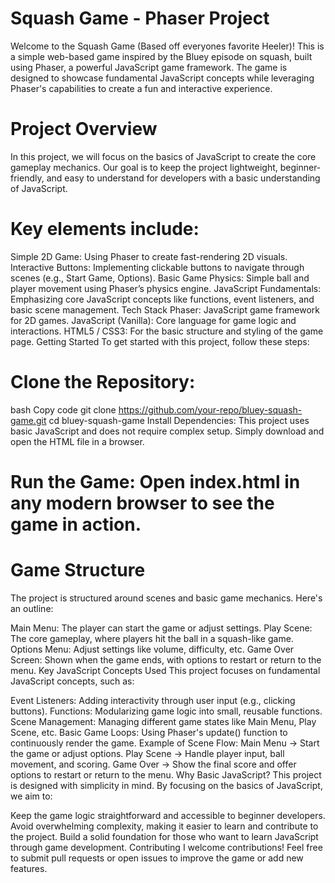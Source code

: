 # Squash Game - Phaser Project
Welcome to the Squash Game (Based off everyones favorite Heeler)! This is a simple web-based game inspired by the Bluey episode on squash, built using Phaser, a powerful JavaScript game framework. The game is designed to showcase fundamental JavaScript concepts while leveraging Phaser's capabilities to create a fun and interactive experience.

# Project Overview
In this project, we will focus on the basics of JavaScript to create the core gameplay mechanics. Our goal is to keep the project lightweight, beginner-friendly, and easy to understand for developers with a basic understanding of JavaScript.

# Key elements include:

Simple 2D Game: Using Phaser to create fast-rendering 2D visuals.
Interactive Buttons: Implementing clickable buttons to navigate through scenes (e.g., Start Game, Options).
Basic Game Physics: Simple ball and player movement using Phaser’s physics engine.
JavaScript Fundamentals: Emphasizing core JavaScript concepts like functions, event listeners, and basic scene management.
Tech Stack
Phaser: JavaScript game framework for 2D games.
JavaScript (Vanilla): Core language for game logic and interactions.
HTML5 / CSS3: For the basic structure and styling of the game page.
Getting Started
To get started with this project, follow these steps:

# Clone the Repository:

bash
Copy code
git clone https://github.com/your-repo/bluey-squash-game.git
cd bluey-squash-game
Install Dependencies: This project uses basic JavaScript and does not require complex setup. Simply download and open the HTML file in a browser.

# Run the Game: Open index.html in any modern browser to see the game in action.

# Game Structure
The project is structured around scenes and basic game mechanics. Here's an outline:

Main Menu: The player can start the game or adjust settings.
Play Scene: The core gameplay, where players hit the ball in a squash-like game.
Options Menu: Adjust settings like volume, difficulty, etc.
Game Over Screen: Shown when the game ends, with options to restart or return to the menu.
Key JavaScript Concepts Used
This project focuses on fundamental JavaScript concepts, such as:

Event Listeners: Adding interactivity through user input (e.g., clicking buttons).
Functions: Modularizing game logic into small, reusable functions.
Scene Management: Managing different game states like Main Menu, Play Scene, etc.
Basic Game Loops: Using Phaser's update() function to continuously render the game.
Example of Scene Flow:
Main Menu → Start the game or adjust options.
Play Scene → Handle player input, ball movement, and scoring.
Game Over → Show the final score and offer options to restart or return to the menu.
Why Basic JavaScript?
This project is designed with simplicity in mind. By focusing on the basics of JavaScript, we aim to:

Keep the game logic straightforward and accessible to beginner developers.
Avoid overwhelming complexity, making it easier to learn and contribute to the project.
Build a solid foundation for those who want to learn JavaScript through game development.
Contributing
I welcome contributions! Feel free to submit pull requests or open issues to improve the game or add new features.